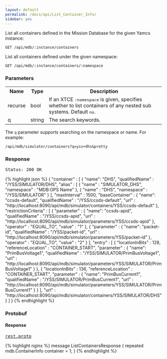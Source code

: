 ```yaml
---
layout: default
permalink: /docs/api/List_Container_Info/
sidebar: yes
---
```


List all containers defined in the Mission Database for the given Yamcs instance:

    GET /api/mdb/:instance/containers


List all containers defined under the given namespace:

    GET /api/mdb/:instance/containers/:namespace
    

### Parameters

<table class="inline">
  <tr>
    <th>Name</th>
    <th>Type</th>
    <th>Description</th>
  </tr>
  <tr>
    <td class="code">recurse</td>
    <td class="code">bool</td>
    <td>If an XTCE <tt>:namespace</tt> is given, specifies whether to list containers of any nested sub systems. Default <tt>no</tt>.</td>
  </tr>
  <tr>
    <td class="code">q</td>
    <td class="code">string</td>
    <td>The search keywords.</td>
  </tr>
</table>

The `q` parameter supports searching on the namespace or name. For example:

    /api/mdb/simulator/containers?q=yss+dhs&pretty


### Response

<pre class="header">Status: 200 OK</pre>
{% highlight json %}
{
  "container" : [ {
    "name": "DHS",
    "qualifiedName" : "/YSS/SIMULATOR/DHS",
    "alias" : [ {
      "name" : "SIMULATOR_DHS",
      "namespace" : "MDB:OPS Name"
    }, {
      "name" : "DHS",
      "namespace" : "/YSS/SIMULATOR"
    } ],
    "maxInterval" : 1500,
    "baseContainer" : {
      "name": "ccsds-default",
      "qualifiedName" : "/YSS/ccsds-default",
      "url" : "http://localhost:8090/api/mdb/simulator/containers/YSS/ccsds-default"
    },
    "restrictionCriteria" : [ {
      "parameter" : {
        "name": "ccsds-apid",
        "qualifiedName" : "/YSS/ccsds-apid",
        "url" : "http://localhost:8090/api/mdb/simulator/parameters/YSS/ccsds-apid"
      },
      "operator" : "EQUAL_TO",
      "value" : "1"
    }, {
      "parameter" : {
        "name": "packet-id",
        "qualifiedName" : "/YSS/packet-id",
        "url" : "http://localhost:8090/api/mdb/simulator/parameters/YSS/packet-id"
      },
      "operator" : "EQUAL_TO",
      "value" : "2"
    } ],
    "entry" : [ {
      "locationInBits" : 128,
      "referenceLocation" : "CONTAINER_START",
      "parameter" : {
        "name": "PrimBusVoltage1",
        "qualifiedName" : "/YSS/SIMULATOR/PrimBusVoltage1",
        "url" : "http://localhost:8090/api/mdb/simulator/parameters/YSS/SIMULATOR/PrimBusVoltage1"
      }
    }, {
      "locationInBits" : 136,
      "referenceLocation" : "CONTAINER_START",
      "parameter" : {
        "name": "PrimBusCurrent1",
        "qualifiedName" : "/YSS/SIMULATOR/PrimBusCurrent1",
        "url" : "http://localhost:8090/api/mdb/simulator/parameters/YSS/SIMULATOR/PrimBusCurrent1"
      }
    } ],
    "url" : "http://localhost:8090/api/mdb/simulator/containers/YSS/SIMULATOR/DHS"
  } ]
}
{% endhighlight %}


### Protobuf

#### Response

<pre class="r header"><a href="/docs/api/rest.proto/">rest.proto</a></pre>

{% highlight nginx %}
message ListContainersResponse {
  repeated mdb.ContainerInfo container = 1;
}
{% endhighlight %}
